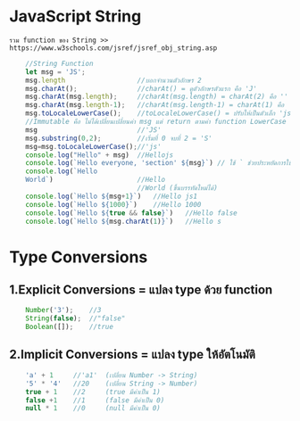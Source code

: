 # JavaScript String
    รวม function ของ String >> https://www.w3schools.com/jsref/jsref_obj_string.asp
    
```JavaScript
    //String Function
    let msg = 'JS';
    msg.length                  //บอกจำนวนตัวอักษร 2
    msg.charAt();               //charAt() = ดูตัวอักษรตัวแรก คือ 'J' 
    msg.charAt(msg.length);     //charAt(msg.length) = charAt(2) คือ '' (ไม่มี)
    msg.charAt(msg.length-1);   //charAt(msg.length-1) = charAt(1) คือ  'S'
    msg.toLocaleLowerCase();    //toLocaleLowerCase() = ปรับให้เป็นตัวเล็ก 'js' String --> immutable
    //Immutable คือ ไม่ได้เปลี่ยนเปลี่ยนค่า msg แต่ return ตามค่า function LowerCase เป็น String ตัวใหม่
    msg                         //'JS' 
    msg.substring(0,2);         //เริ่มที่ 0 จบที่ 2 = 'S'
    msg=msg.toLocaleLowerCase();//'js'
    console.log("Hello" + msg)  //Hellojs
    console.log(`Hello everyone, 'section' ${msg}`) // ใช้ ` ช่วยประหยัดการใช้ + ต่อคำ
    console.log(`Hello          
    World`)                     //Hello
                                //World (ขึ้นบรรทัดใหม่ได้)
    console.log(`Hello ${msg+1}`)   //Hello js1
    console.log(`Hello ${1000}`)    //Hello 1000
    console.log(`Hello ${true && false}`)   //Hello false
    console.log(`Hello ${msg.charAt(1)}`)   //Hello s
```
# Type Conversions
## 1.Explicit Conversions = แปลง type ด้วย function
```JavaScript
    Number('3');    //3
    String(false);  //"false"
    Boolean([]);    //true
```
## 2.Implicit Conversions = แปลง type ให้อัตโนมัติ
```JavaScript
    'a' + 1     //'a1'  (เปลี่ยน Number -> String)
    '5' * '4'   //20    (เปลี่ยน String -> Number)
    true + 1    //2     (true มีค่าเป็น 1)
    false +1    //1     (false มีค่าเป็น 0)
    null * 1    //0     (null มีค่าเป็น 0)
```


